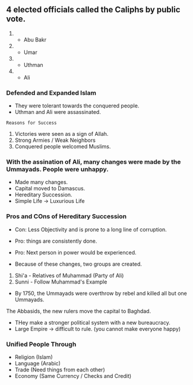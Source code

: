 ## 4 elected officials called the Caliphs by public vote.
1) - Abu Bakr
2) - Umar
3) - Uthman
4) - Ali

### Defended and Expanded Islam
- They were tolerant towards the conquered people.
- Uthman and Ali were assassinated. 

`Reasons for Success`
1) Victories were seen as a sign of Allah.
2) Strong Armies / Weak Neighbors
3) Conquered people welcomed Muslims.

### With the assination of Ali, many changes were made by the Ummayads. People were unhappy.
- Made many changes.
- Capital moved to Damascus.
- Hereditary Succession.
- Simple Life -> Luxurious Life

### Pros and COns of Hereditary Succession
- Con: Less Objectivity and is prone to a long line of corruption.
- Pro: things are consistently done.
- Pro: Next person in power would be experienced.

- Because of these changes, two groups are created.
1) Shi'a - Relatives of Muhammad (Party of Ali)
2) Sunni - Follow Muhammad's Example

- By 1750, the Ummayads were overthrow by rebel and killed all but one Ummayads.

The Abbasids, the new rulers move the capital to Baghdad.
- THey make a stronger political system with a new bureaucracy.
- Large Empire -> difficult to rule. (you cannot make everyone happy)

### Unified People Through
- Religion (Islam)
- Language (Arabic)
- Trade (Need things from each other)
- Economy (Same Currency / Checks and Credit)
